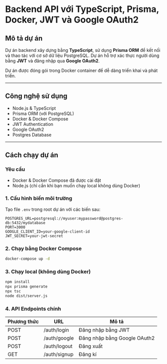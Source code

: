 # Backend API với TypeScript, Prisma, Docker, JWT và Google OAuth2

## Mô tả dự án

Dự án backend xây dựng bằng **TypeScript**, sử dụng **Prisma ORM** để kết nối và thao tác với cơ sở dữ liệu PostgreSQL. Dự án hỗ trợ xác thực người dùng bằng **JWT** và đăng nhập qua **Google OAuth2**.

Dự án được đóng gói trong Docker container để dễ dàng triển khai và phát triển.

---

## Công nghệ sử dụng

- Node.js & TypeScript
- Prisma ORM (với PostgreSQL)
- Docker & Docker Compose
- JWT Authentication
- Google OAuth2
- Postgres Database

---

## Cách chạy dự án

### Yêu cầu

- Docker & Docker Compose đã được cài đặt
- Node.js (chỉ cần khi bạn muốn chạy local không dùng Docker)

### 1. Cấu hình biến môi trường

Tạo file `.env` trong root dự án với các biến sau:

```env
POSTGRES_URL=postgresql://myuser:mypassword@postgres-db:5432/mydatabase
PORT=3000
GOOGLE_CLIENT_ID=your-google-client-id
JWT_SECRET=your-jwt-secret
```

### 2. Chạy bằng Docker Compose

```bash
docker-compose up -d
```

### 3. Chạy local (không dùng Docker)

```bash
npm install
npx prisma generate
npx tsc
node dist/server.js
```

### 4. API Endpoints chính


| Phương thức | URL           | Mô tả                        |
|-------------|---------------|------------------------------|
| POST        | /auth/login   | Đăng nhập bằng JWT            |
| POST        | /auth/google  | Đăng nhập bằng Google OAuth2  |
| POST        | /auth/logout  | Đăng xuất                    |
| GET         | /auth/signup  | Đăng kí                     |

